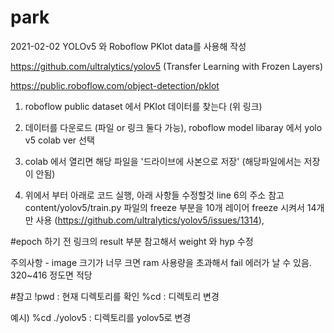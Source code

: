 # park

2021-02-02
YOLOv5 와 Roboflow PKlot data를 사용해 작성

https://github.com/ultralytics/yolov5
(Transfer Learning with Frozen Layers)

https://public.roboflow.com/object-detection/pklot
1. roboflow public dataset 에서 PKlot 데이터를 찾는다 (위 링크)

2. 데이터를 다운로드 (파일 or 링크 둘다 가능), roboflow model libaray 에서 yolo v5 colab ver 선택

3. colab 에서 열리면 해당 파일을 '드라이브에 사본으로 저장' (해당파일에서는 저장이 안됨)

4. 위에서 부터 아래로 코드 실행, 아래 사항들 수정할것 line 6의 주소 참고
content/yolov5/train.py 파일의 freeze 부분을 10개 레이어 freeze 시켜서 14개만 사용
(https://github.com/ultralytics/yolov5/issues/1314),

#epoch 하기 전 링크의 result 부분 참고해서 weight 와 hyp 수정

주의사항 - image 크기가 너무 크면 ram 사용량을 초과해서 fail 에러가 날 수 있음. 320~416 정도면 적당

#참고
!pwd : 현재 디렉토리를 확인
%cd : 디렉토리 변경

예시) %cd ./yolov5 : 디렉토리를 yolov5로 변경

